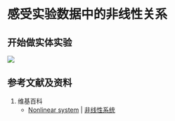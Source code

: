 # 感受实验数据中的非线性关系

## 开始做实体实验

![](/images/实验中需要的多种工具/在坐标系里绘出实验得出的多个数据/感受实验数据中的非线性关系/1a1.jpg)

## 参考文献及资料

1. 维基百科
	- [Nonlinear system](https://en.wikipedia.org/wiki/Nonlinear_system) | [非线性系统](https://zh.wikipedia.org/wiki/%E9%9D%9E%E7%B7%9A%E6%80%A7%E7%B3%BB%E7%B5%B1)
